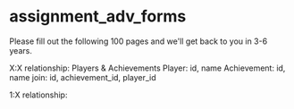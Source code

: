 assignment_adv_forms
====================

Please fill out the following 100 pages and we'll get back to you in 3-6 years.

X:X relationship: Players & Achievements
Player: id, name
Achievement: id, name
join: id, achievement_id, player_id


1:X relationship:

